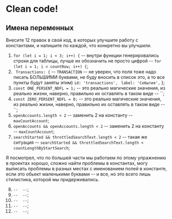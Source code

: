 # Clean code!

## Имена переменных
Внесите 12 правок в свой код, в которых улучшите работу с константами, и напишите по каждой, что конкретно вы улучшили.

 1. `for (let i = 1; i < 3; i++) {` -- внутри функции генерировались строки для таблицы, лучше их обозначить не просто цифрой -- `for (let i = 1; i < countRow; i++) {`;
 2. ` Transactions: {`   -- `TRANSACTION` -- не уверен, что поля тоже надо писать БОЛЬШИМИ буквами, не буду вносить в список это, а то все пункты будут заняты этим)
    `id: 'transactions',`
   ` label: 'События',`
  };
 3. `const ONE_PERSENT_NDFL = 1;` -- это реально магические значения, из реально жизни, наверно, правильно их оставлять в таком виде -- ``;
 4. `const ZERO_PERSENT_NDFL = 0;` -- это реально магические значения, из реально жизни, наверно, правильно их оставлять в таком виде -- ``;
 5. `openAccounts.length < 2` -- заменить 2 на константу -- `maxCountAccount`;
 6. `openAccounts && openAccounts.length < 2` -- заменить 2 на константу -- `maxCountAccount`;
 7. `searchStarted && throttledSearchText.length < 2` -- такая же ситуация -- `searchStarted && throttledSearchText.length < countLengthByStartSearch`;
 
 Я посмотрел, что по большей части мы работаем по этому упражнению в проектах хорошо, сложно найти проблемы в константах, могу выписать проблемы в разных местах  с именованием полей в константе, если это обьект маленькими буквами -- и все, но это всего лишь стилистика, которой мы придерживались.

 
 8. `` --  -- ``;
 9. `` --  -- ``;
 10. `` --  -- ``;
 11. `` --  -- ``;
 12. `` --  -- ``;
